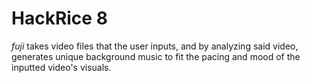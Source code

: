 # HackRice 8

*fuji* takes video files that the user inputs, and by analyzing said video, generates unique background music to fit the pacing and mood of the inputted video's visuals.

